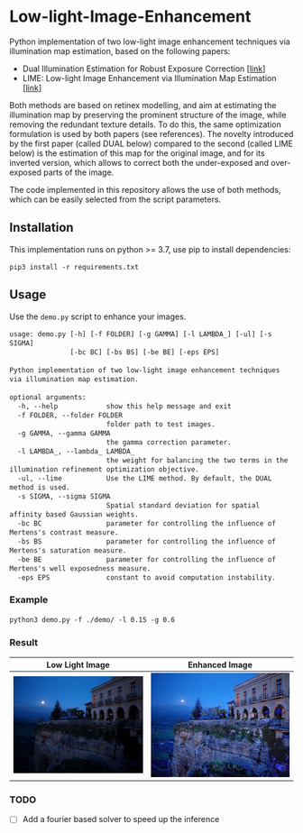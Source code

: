 # Low-light-Image-Enhancement
Python implementation of two low-light image enhancement techniques via illumination map estimation, based on the following papers:
 * Dual Illumination Estimation for Robust Exposure Correction [[link](https://arxiv.org/pdf/1910.13688.pdf)]
 * LIME: Low-light Image Enhancement via Illumination Map Estimation [[link](http://www.dabi.temple.edu/~hbling/publication/LIME-tip.pdf)]

Both methods are based on retinex modelling, and aim at estimating the illumination map by preserving the prominent structure of the image, while removing the redundant texture details. To do this, the same optimization formulation is used by both papers (see references). The novelty introduced by the first paper (called DUAL below) compared to the second (called LIME below) is the estimation of this map for the original image, and for its inverted version, which allows to correct both the under-exposed and over-exposed parts of the image.

The code implemented in this repository allows the use of both methods, which can be easily selected from the script parameters.

## Installation
This implementation runs on python >= 3.7, use pip to install dependencies:
```
pip3 install -r requirements.txt
```

## Usage
Use the `demo.py` script to enhance your images.
```
usage: demo.py [-h] [-f FOLDER] [-g GAMMA] [-l LAMBDA_] [-ul] [-s SIGMA]
               [-bc BC] [-bs BS] [-be BE] [-eps EPS]

Python implementation of two low-light image enhancement techniques via illumination map estimation.

optional arguments:
  -h, --help            show this help message and exit
  -f FOLDER, --folder FOLDER
                        folder path to test images.
  -g GAMMA, --gamma GAMMA
                        the gamma correction parameter.
  -l LAMBDA_, --lambda_ LAMBDA_
                        the weight for balancing the two terms in the illumination refinement optimization objective.
  -ul, --lime           Use the LIME method. By default, the DUAL method is used.
  -s SIGMA, --sigma SIGMA
                        Spatial standard deviation for spatial affinity based Gaussian weights.
  -bc BC                parameter for controlling the influence of Mertens's contrast measure.
  -bs BS                parameter for controlling the influence of Mertens's saturation measure.
  -be BE                parameter for controlling the influence of Mertens's well exposedness measure.
  -eps EPS              constant to avoid computation instability.
```

### Example
```
python3 demo.py -f ./demo/ -l 0.15 -g 0.6
```

### Result
Low Light Image             |  Enhanced Image
:-------------------------:|:-------------------------:
![](demo/2.bmp)  |  ![](demo/enhanced/2_DUAL_g0.6_l0.15.bmp)

### TODO
 - [ ] Add a fourier based solver to speed up the inference